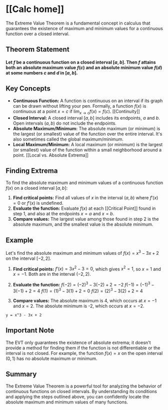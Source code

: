 # [[Calc home]]

The Extreme Value Theorem is a fundamental concept in calculus that guarantees the existence of maximum and minimum values for a continuous function over a closed interval.
## Theorem Statement

#### Let $f$ be a continuous function on a closed interval $[a, b]$. Then $f$ attains both an absolute maximum value $f(c)$ and an absolute minimum value $f(d)$ at some numbers $c$ and $d$ in $[a, b]$.


## Key Concepts

* **Continuous Function:**  A function is continuous on an interval if its graph can be drawn without lifting your pen.  Formally, a function $f(x)$ is continuous at a point $x=c$ if $\lim_{x \to c} f(x) = f(c)$.  [[Continuity]]
* **Closed Interval:** A closed interval $[a, b]$ includes its endpoints, $a$ and $b$.  Open intervals $(a, b)$ do not include the endpoints.
* **Absolute Maximum/Minimum:** The absolute maximum (or minimum) is the largest (or smallest) value of the function over the entire interval.  It's also sometimes called the global maximum/minimum.
* **Local Maximum/Minimum:** A local maximum (or minimum) is the largest (or smallest) value of the function within a small neighborhood around a point. [[Local vs. Absolute Extrema]]


## Finding Extrema

To find the absolute maximum and minimum values of a continuous function $f(x)$ on a closed interval $[a, b]$:

1. **Find critical points:** Find all values of $x$ in the interval $(a, b)$ where $f'(x) = 0$ or $f'(x)$ is undefined.
2. **Evaluate the function:** Evaluate $f(x)$ at each [[Critical Point]] found in step 1, and also at the endpoints $x = a$ and $x = b$.
3. **Compare values:** The largest value among those found in step 2 is the absolute maximum, and the smallest value is the absolute minimum.


## Example

Let's find the absolute maximum and minimum values of $f(x) = x^3 - 3x + 2$ on the interval $[-2, 2]$.

1. **Find critical points:** $f'(x) = 3x^2 - 3 = 0$, which gives $x^2 = 1$, so $x = 1$ and $x = -1$. Both are in the interval $(-2, 2)$.

2. **Evaluate the function:**
   $f(-2) = (-2)^3 - 3(-2) + 2 = -2$
   $f(-1) = (-1)^3 - 3(-1) + 2 = 4$
   $f(1) = (1)^3 - 3(1) + 2 = 0$
   $f(2) = (2)^3 - 3(2) + 2 = 4$

3. **Compare values:** The absolute maximum is 4, which occurs at $x = -1$ and $x = 2$. The absolute minimum is -2, which occurs at $x = -2$.


```desmos-graph
y = x^3 - 3x + 2
```

##  Important Note

The EVT only guarantees the existence of absolute extrema; it doesn't provide a method for finding them if the function is not differentiable or the interval is not closed.  For example, the function $f(x) = x$ on the open interval $(0, 1)$ has no absolute maximum or minimum.


## Summary

The Extreme Value Theorem is a powerful tool for analyzing the behavior of continuous functions on closed intervals.  By understanding its conditions and applying the steps outlined above, you can confidently locate the absolute maximum and minimum values of many functions.
